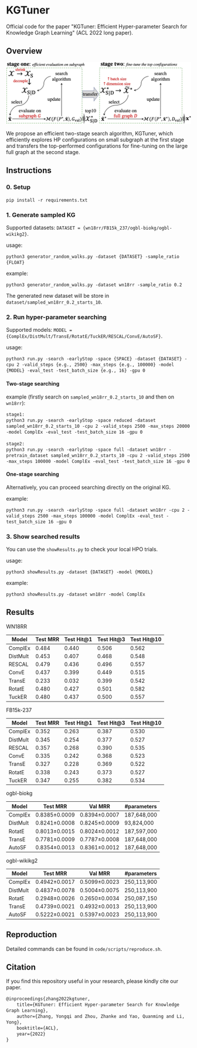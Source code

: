 # KGTuner
Official code for the paper "KGTuner: Efficient Hyper-parameter Search for Knowledge Graph Learning" (ACL 2022 long paper).



## Overview

<img src="./misc/KGTuner.jpg" alt="KGTuner" style="zoom: 50%;" />

We propose an efficient two-stage search algorithm, KGTuner, which efficiently explores HP configurations on small subgraph at the first stage and transfers the top-performed configurations for fine-tuning on the large full graph at the second stage.



## Instructions

### 0. Setup
```
pip install -r requirements.txt
```
### 1. Generate sampled KG
Supported datasets: `DATASET = {wn18rr/FB15k_237/ogbl-biokg/ogbl-wikikg2}`.

usage:
```
python3 generator_random_walks.py -dataset {DATASET} -sample_ratio {FLOAT}
```
example:
```
python3 generator_random_walks.py -dataset wn18rr -sample_ratio 0.2
```
The generated new dataset will be store in `dataset/sampled_wn18rr_0.2_starts_10`.

### 2. Run hyper-parameter searching
Supported models: `MODEL = {ComplEx/DistMult/TransE/RotatE/TuckER/RESCAL/ConvE/AutoSF}`.

usage:

```
python3 run.py -search -earlyStop -space {SPACE} -dataset {DATASET} -cpu 2 -valid_steps {e.g., 2500} -max_steps {e.g., 100000} -model {MODEL} -eval_test -test_batch_size {e.g., 16} -gpu 0
```

#### Two-stage searching
example (firstly search on `sampled_wn18rr_0.2_starts_10` and then on `wn18rr`):
```
stage1:
python3 run.py -search -earlyStop -space reduced -dataset sampled_wn18rr_0.2_starts_10 -cpu 2 -valid_steps 2500 -max_steps 20000 -model ComplEx -eval_test -test_batch_size 16 -gpu 0

stage2:
python3 run.py -search -earlyStop -space full -dataset wn18rr -pretrain_dataset sampled_wn18rr_0.2_starts_10 -cpu 2 -valid_steps 2500 -max_steps 100000 -model ComplEx -eval_test -test_batch_size 16 -gpu 0
```

#### One-stage searching
Alternatively, you can proceed searching directly on the original KG.

example:
```
python3 run.py -search -earlyStop -space full -dataset wn18rr -cpu 2 -valid_steps 2500 -max_steps 100000 -model ComplEx -eval_test -test_batch_size 16 -gpu 0
```

### 3. Show searched results
You can use the `showResults.py` to check your local HPO trials.

usage:
```
python3 showResults.py -dataset {DATASET} -model {MODEL}
```
example:
```
python3 showResults.py -dataset wn18rr -model ComplEx
```



## Results

WN18RR

| Model    | Test MRR | Test Hit@1 | Test Hit@3 | Test Hit@10 |
| -------- | -------- | ---------- | ---------- | ----------- |
| ComplEx  | 0.484    | 0.440      | 0.506      | 0.562       |
| DistMult | 0.453    | 0.407      | 0.468      | 0.548       |
| RESCAL   | 0.479    | 0.436      | 0.496      | 0.557       |
| ConvE    | 0.437    | 0.399      | 0.449      | 0.515       |
| TransE   | 0.233    | 0.032      | 0.399      | 0.542       |
| RotatE   | 0.480    | 0.427      | 0.501      | 0.582       |
| TuckER   | 0.480    | 0.437      | 0.500      | 0.557       |

FB15k-237

| Model    | Test MRR | Test Hit@1 | Test Hit@3 | Test Hit@10 |
| -------- | -------- | ---------- | ---------- | ----------- |
| ComplEx  | 0.352    | 0.263      | 0.387      | 0.530       |
| DistMult | 0.345    | 0.254      | 0.377      | 0.527       |
| RESCAL   | 0.357    | 0.268      | 0.390      | 0.535       |
| ConvE    | 0.335    | 0.242      | 0.368      | 0.523       |
| TransE   | 0.327    | 0.228      | 0.369      | 0.522       |
| RotatE   | 0.338    | 0.243      | 0.373      | 0.527       |
| TuckER   | 0.347    | 0.255      | 0.382      | 0.534       |

ogbl-biokg

| Model    | Test MRR      | Val MRR       | #parameters |
| -------- | ------------- | ------------- | ----------- |
| ComplEx  | 0.8385±0.0009 | 0.8394±0.0007 | 187,648,000 |
| DistMult | 0.8241±0.0008 | 0.8245±0.0009 | 93,824,000  |
| RotatE   | 0.8013±0.0015 | 0.8024±0.0012 | 187,597,000 |
| TransE   | 0.7781±0.0009 | 0.7787±0.0008 | 187,648,000 |
| AutoSF   | 0.8354±0.0013 | 0.8361±0.0012 | 187,648,000 |

ogbl-wikikg2

| Model    | Test MRR      | Val MRR       | #parameters |
| -------- | ------------- | ------------- | ----------- |
| ComplEx  | 0.4942±0.0017 | 0.5099±0.0023 | 250,113,900 |
| DistMult | 0.4837±0.0078 | 0.5004±0.0075 | 250,113,900 |
| RotatE   | 0.2948±0.0026 | 0.2650±0.0034 | 250,087,150 |
| TransE   | 0.4739±0.0021 | 0.4932±0.0013 | 250,113,900 |
| AutoSF   | 0.5222±0.0021 | 0.5397±0.0023 | 250,113,900 |



## Reproduction

Detailed commands can be found in `code/scripts/reproduce.sh`.



## Citation

If you find this repository useful in your research, please kindly cite our paper.

    @inproceedings{zhang2022kgtuner,
        title={KGTuner: Efficient Hyper-parameter Search for Knowledge Graph Learning},
        author={Zhang, Yongqi and Zhou, Zhanke and Yao, Quanming and Li, Yong},
        booktitle={ACL},
        year={2022}
    }

